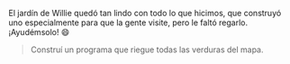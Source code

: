 <gs-attire
  attire-url="https://raw.githubusercontent.com/MumukiProject/mumuki-guia-gobstones-practica-procedimientos-kids/master/assets/attires/config.json">
</gs-attire>
<gs-toolbox
  toolbox-url="https://raw.githubusercontent.com/MumukiProject/mumuki-guia-gobstones-practica-procedimientos-kids/master/assets/toolbox.xml">
</gs-toolbox>

El jardín de Willie quedó tan lindo con todo lo que hicimos, que construyó uno especialmente para que la gente visite, pero le faltó regarlo. ¡Ayudémsolo! :smile:

> Construí un programa que riegue todas las verduras del mapa.

